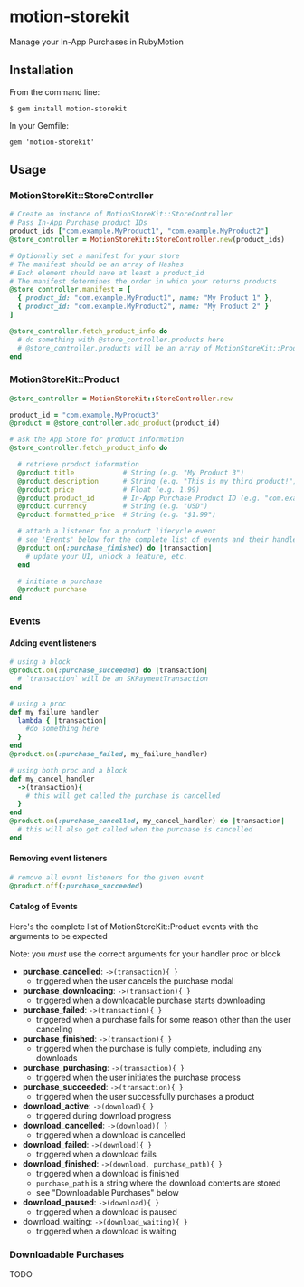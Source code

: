 # motion-storekit

Manage your In-App Purchases in RubyMotion

## Installation

From the command line:
```
$ gem install motion-storekit
```

In your Gemfile:
```
gem 'motion-storekit'
```

## Usage

### MotionStoreKit::StoreController
```ruby
# Create an instance of MotionStoreKit::StoreController
# Pass In-App Purchase product IDs
product_ids ["com.example.MyProduct1", "com.example.MyProduct2"]
@store_controller = MotionStoreKit::StoreController.new(product_ids)

# Optionally set a manifest for your store
# The manifest should be an array of Hashes
# Each element should have at least a product_id
# The manifest determines the order in which your returns products
@store_controller.manifest = [
  { product_id: "com.example.MyProduct1", name: "My Product 1" },
  { product_id: "com.example.MyProduct2", name: "My Product 2" }
]

@store_controller.fetch_product_info do
  # do something with @store_controller.products here
  # @store_controller.products will be an array of MotionStoreKit::Product instances
end
```

### MotionStoreKit::Product

```ruby
@store_controller = MotionStoreKit::StoreController.new

product_id = "com.example.MyProduct3"
@product = @store_controller.add_product(product_id)

# ask the App Store for product information
@store_controller.fetch_product_info do

  # retrieve product information
  @product.title            # String (e.g. "My Product 3")
  @product.description      # String (e.g. "This is my third product!")
  @product.price            # Float (e.g. 1.99)
  @product.product_id       # In-App Purchase Product ID (e.g. "com.example.MyProduct3"
  @product.currency         # String (e.g. "USD")
  @product.formatted_price  # String (e.g. "$1.99")

  # attach a listener for a product lifecycle event
  # see 'Events' below for the complete list of events and their handler arguments
  @product.on(:purchase_finished) do |transaction|
    # update your UI, unlock a feature, etc.
  end

  # initiate a purchase
  @product.purchase
end

```

### Events

#### Adding event listeners
```ruby
# using a block
@product.on(:purchase_succeeded) do |transaction|
  # `transaction` will be an SKPaymentTransaction
end

# using a proc
def my_failure_handler
  lambda { |transaction|
    #do something here
  }
end
@product.on(:purchase_failed, my_failure_handler)

# using both proc and a block
def my_cancel_handler
  ->(transaction){
    # this will get called the purchase is cancelled
  }
end
@product.on(:purchase_cancelled, my_cancel_handler) do |transaction|
  # this will also get called when the purchase is cancelled
end
```

#### Removing event listeners

```ruby
# remove all event listeners for the given event
@product.off(:purchase_succeeded)
```

#### Catalog of Events

Here's the complete list of MotionStoreKit::Product events with the arguments to be expected

Note: you *must* use the correct arguments for your handler proc or block

* **purchase_cancelled**: `->(transaction){ }`
  * triggered when the user cancels the purchase modal
* **purchase_downloading**: `->(transaction){ }`
  * triggered when a downloadable purchase starts downloading
* **purchase_failed**: `->(transaction){ }`
  * triggered when a purchase fails for some reason other than the user canceling
* **purchase_finished**: `->(transaction){ }`
  * triggered when the purchase is fully complete, including any downloads
* **purchase_purchasing**: `->(transaction){ }`
  * triggered when the user initiates the purchase process
* **purchase_succeeded**: `->(transaction){ }`
  * triggered when the user successfully purchases a product
* **download_active**: `->(download){ }`
  * triggered during download progress
* **download_cancelled**: `->(download){ }`
  * triggered when a download is cancelled
* **download_failed**: `->(download){ }`
  * triggered when a download fails
* **download_finished**: `->(download, purchase_path){ }`
  * triggered when a download is finished
  * `purchase_path` is a string where the download contents are stored
  * see "Downloadable Purchases" below
* **download_paused**: `->(download){ }`
  * triggered when a download is paused
* download_waiting: `->(download_waiting){ }`
  * triggered when a download is waiting

### Downloadable Purchases

TODO
